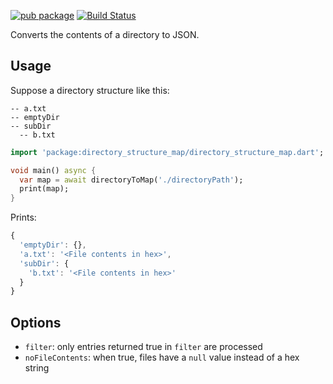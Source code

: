 [![pub package](https://img.shields.io/pub/v/directory_structure_map.svg)](https://pub.dev/packages/directory_structure_map)
[![Build Status](https://github.com/flutter-cavalry/directory_structure_map/workflows/Build/badge.svg)](https://github.com/flutter-cavalry/directory_structure_map/actions)

Converts the contents of a directory to JSON.

## Usage

Suppose a directory structure like this:

```
-- a.txt
-- emptyDir
-- subDir
  -- b.txt
```

```dart
import 'package:directory_structure_map/directory_structure_map.dart';

void main() async {
  var map = await directoryToMap('./directoryPath');
  print(map);
}
```

Prints:

```js
{
  'emptyDir': {},
  'a.txt': '<File contents in hex>',
  'subDir': {
    'b.txt': '<File contents in hex>'
  }
}
```

## Options

- `filter`: only entries returned true in `filter` are processed
- `noFileContents`: when true, files have a `null` value instead of a hex string
